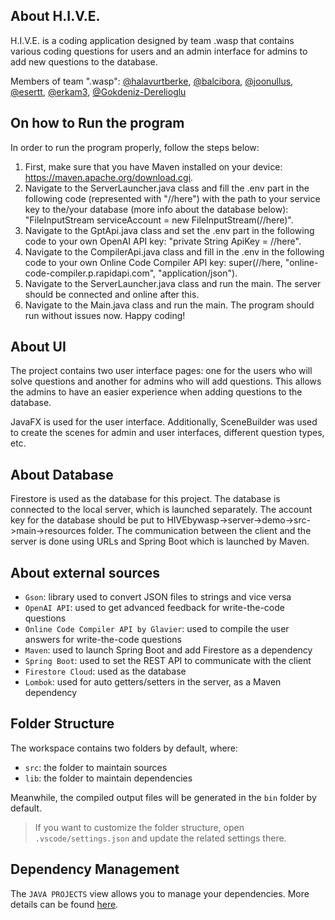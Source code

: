 ## About H.I.V.E.

H.I.V.E. is a coding application designed by team .wasp that contains various coding questions for users and an admin interface for admins to add new questions to the database.

Members of team ".wasp":
[@halavurtberke](https://github.com/halavurtberke),
[@balcibora](https://github.com/balcibora),
[@joonullus](https://github.com/joonullus),
[@esertt](https://github.com/esertt),
[@erkam3](https://github.com/erkam3),
[@Gokdeniz-Derelioglu](https://github.com/Gokdeniz-Derelioglu)

## On how to Run the program

In order to run the program properly, follow the steps below:
1. First, make sure that you have Maven installed on your device: https://maven.apache.org/download.cgi. 
2. Navigate to the ServerLauncher.java class and fill the .env part in the following code (represented with "//here") with the path to your service key to the/your database (more info about the database below): "FileInputStream serviceAccount = new FileInputStream(//here)".
3. Navigate to the GptApi.java class and set the .env part in the following code to your own OpenAI API key: "private String ApiKey = //here".
4. Navigate to the CompilerApi.java class and fill in the .env in the following code to your own Online Code Compiler API key: super(//here, "online-code-compiler.p.rapidapi.com", "application/json").
5. Navigate to the ServerLauncher.java class and run the main. The server should be connected and online after this.
6. Navigate to the Main.java class and run the main. The program should run without issues now. Happy coding!

## About UI

The project contains two user interface pages: one for the users who will solve questions and another for admins who will add questions.
This allows the admins to have an easier experience when adding questions to the database.

JavaFX is used for the user interface. Additionally, SceneBuilder was used to create the scenes for admin and user interfaces,
different question types, etc.

## About Database

Firestore is used as the database for this project. The database is connected to the local server, which is launched separately. The account key for the database should be put to HIVEbywasp->server->demo->src->main->resources folder. The communication between the client and the server is done using URLs and Spring Boot which is launched by Maven.

## About external sources

- `Gson`: library used to convert JSON files to strings and vice versa
- `OpenAI API`: used to get advanced feedback for write-the-code questions
- `Online Code Compiler API by Glavier`: used to compile the user answers for write-the-code questions
- `Maven`: used to launch Spring Boot and add Firestore as a dependency
- `Spring Boot`: used to set the REST API to communicate with the client
- `Firestore Cloud`: used as the database
- `Lombok`: used for auto getters/setters in the server, as a Maven dependency

## Folder Structure

The workspace contains two folders by default, where:

- `src`: the folder to maintain sources
- `lib`: the folder to maintain dependencies

Meanwhile, the compiled output files will be generated in the `bin` folder by default.

> If you want to customize the folder structure, open `.vscode/settings.json` and update the related settings there.

## Dependency Management

The `JAVA PROJECTS` view allows you to manage your dependencies. More details can be found [here](https://github.com/microsoft/vscode-java-dependency#manage-dependencies).
